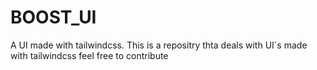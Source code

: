 # BOOST_UI
A UI made with tailwindcss.
This is a repositry thta deals with UI`s made with tailwindcss feel free to contribute 

